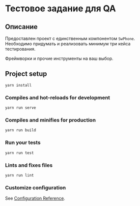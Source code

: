 # Тестовое задание для QA

## Описание

Предоставлен проект с единственным компонентом `SwPhone`.
Необходимо придумать и реализовать минимум три кейса тестирования.

Фреймворки и прочие инструменты на ваш выбор.


## Project setup
```
yarn install
```

### Compiles and hot-reloads for development
```
yarn run serve
```

### Compiles and minifies for production
```
yarn run build
```

### Run your tests
```
yarn run test
```

### Lints and fixes files
```
yarn run lint
```

### Customize configuration
See [Configuration Reference](https://cli.vuejs.org/config/).
